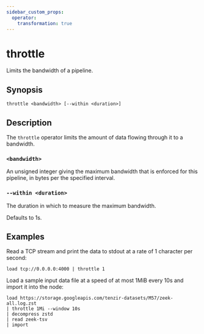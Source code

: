 ```yaml
---
sidebar_custom_props:
  operator:
    transformation: true
---
```


# throttle

Limits the bandwidth of a pipeline.

## Synopsis

```
throttle <bandwidth> [--within <duration>]
```

## Description

The `throttle` operator limits the amount of data flowing through it to a
bandwidth.

### `<bandwidth>`

An unsigned integer giving the maximum bandwidth that is enforced for
this pipeline, in bytes per the specified interval.

### `--within <duration>`

The duration in which to measure the maximum bandwidth.

Defaults to 1s.

## Examples

Read a TCP stream and print the data to stdout at a rate of 1 character per
second:

```
load tcp://0.0.0.0:4000 | throttle 1
```

Load a sample input data file at a speed of at most 1MiB every 10s and import it
into the node:

```
load https://storage.googleapis.com/tenzir-datasets/M57/zeek-all.log.zst
| throttle 1Mi --window 10s
| decompress zstd
| read zeek-tsv
| import
```
